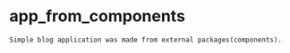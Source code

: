 # app_from_components
``` 
Simple blog application was made from external packages(components). 
```
